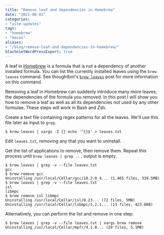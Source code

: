 ```yaml
---
title: "Remove leaf and dependencies in Homebrew"
date: "2021-08-03"
categories:
- "site-updates"
tags:
- "homebrew"
- "macos"
aliases:
- "/blog/remove-leaf-and-dependencies-in-homebrew/"
blachnietWordPressExport: true
---
```


A leaf in [Homebrew](https://brew.sh/) is a formula that is not a dependency of another installed formula. You can list the currently installed leaves using the `brew leaves` command. See thoughtbot's [`brew leaves`](https://thoughtbot.com/blog/brew-leaves) post for more information on this command.

Removing a leaf in Homebrew can suddenly introduce many more leaves; the dependencies of the formula you removed. In this post I will show you how to remove a leaf as well as all its dependencies not used by any other formulae. These steps will work in Bash and Zsh.

Create a text file containing regex patterns for all the leaves. We'll use this file later as input to `grep`.

```shell
$ brew leaves | xargs -I {} echo '^{}$' > leaves.txt
```

Edit `leaves.txt`, removing any that you want to uninstall.

Get the list of applications to remove, then remove them. Repeat this process until `brew leaves | grep ...` output is empty.

```shell
$ brew leaves | grep -v --file leaves.txt
gcc
$ brew remove gcc
Uninstalling /usr/local/Cellar/gcc/10.2.0_4... (1,465 files, 339.5MB)
$ brew leaves | grep -v --file leaves.txt
isl
libmpc
$ brew remove isl libmpc
Uninstalling /usr/local/Cellar/isl/0.23... (72 files, 5MB)
Uninstalling /usr/local/Cellar/libmpc/1.2.1... (13 files, 423.6KB)
```

Alternatively, you can perform the list and remove in one step:

```shell
$ brew leaves | grep -v --file leaves.txt | xargs brew remove
Uninstalling /usr/local/Cellar/mpfr/4.1.0... (29 files, 5.1MB)
```

